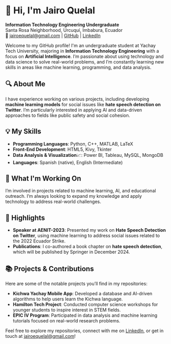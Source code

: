 # 👋 Hi, I'm Jairo Quelal

**Information Technology Engineering Undergraduate**  
Santa Rosa Neighborhood, Urcuquí, Imbabura, Ecuador  
📧 jairoequelal@gmail.com | [GitHub](https://github.com/JairoQuelal) | [LinkedIn](https://www.linkedin.com/in/JairoQuelal)

Welcome to my GitHub profile! I'm an undergraduate student at Yachay Tech University, majoring in **Information Technology Engineering** with a focus on **Artificial Intelligence**. I’m passionate about using technology and data science to solve real-world problems, and I’m constantly learning new skills in areas like machine learning, programming, and data analysis.

## 🔍 About Me
I have experience working on various projects, including developing **machine learning models** for social issues like **hate speech detection on Twitter**. I’m particularly interested in applying AI and data-driven approaches to fields like public safety and social cohesion.

## 💡 My Skills
- **Programming Languages**: Python, C++, MATLAB, LaTeX
- **Front-End Development**: HTML5, Kivy, Tkinter
- **Data Analysis & Visualization**:chart_with_upwards_trend:: Power BI, Tableau, MySQL, MongoDB
- **Languages**: Spanish (native), English (Intermediate)

## 🌱 What I'm Working On
I’m involved in projects related to machine learning, AI, and educational outreach. I’m always looking to expand my knowledge and apply technology to address real-world challenges.

## 🌟 Highlights
- **Speaker at AENIT-2023**: Presented my work on **Hate Speech Detection on Twitter**, using machine learning to address social issues related to the 2022 Ecuador Strike.
- **Publications**: I co-authored a book chapter on **hate speech detection**, which will be published by Springer in December 2024.

## 📚 Projects & Contributions
Here are some of the notable projects you’ll find in my repositories:
- **Kichwa Yachay Mobile App**: Developed a database and AI-driven algorithms to help users learn the Kichwa language.
- **Hamilton Tech Project**: Conducted computer science workshops for younger students to inspire interest in STEM fields.
- **EPIC IV Program**: Participated in data analysis and machine learning tutorials focused on real-world research problems.

Feel free to explore my repositories, connect with me on [LinkedIn](https://www.linkedin.com/in/JairoQuelal), or get in touch at jairoequelal@gmail.com!

